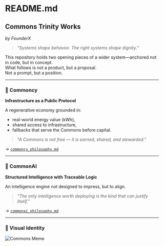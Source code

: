 # README.md

## Commons Trinity Works  
*by FounderX*

> _“Systems shape behavior. The right systems shape dignity.”_

This repository holds two opening pieces of a wider system—anchored not in code, but in concept.  
What follows is not a product, but a proposal.  
Not a prompt, but a position.

---

### 🧱 Commoncy  
**Infrastructure as a Public Protocol**

A regenerative economy grounded in:
- real-world energy value (kWh),
- shared access to infrastructure,
- fallbacks that serve the Commons before capital.

> _"A Commons is not free — it is earned, shared, and stewarded."_

→ [`commoncy_philosophy.md`](./commoncy_philosophy.md)

---

### 🧠 CommonAI  
**Structured Intelligence with Traceable Logic**

An intelligence engine not designed to impress, but to align.

> _“The only intelligence worth deploying is the kind that can justify itself.”_

→ [`commonai_philosophy.md`](./commonai_philosophy.md)

---

### 🎨 Visual Identity

![Commons Meme](./assets/meme_commons_activation.png)
